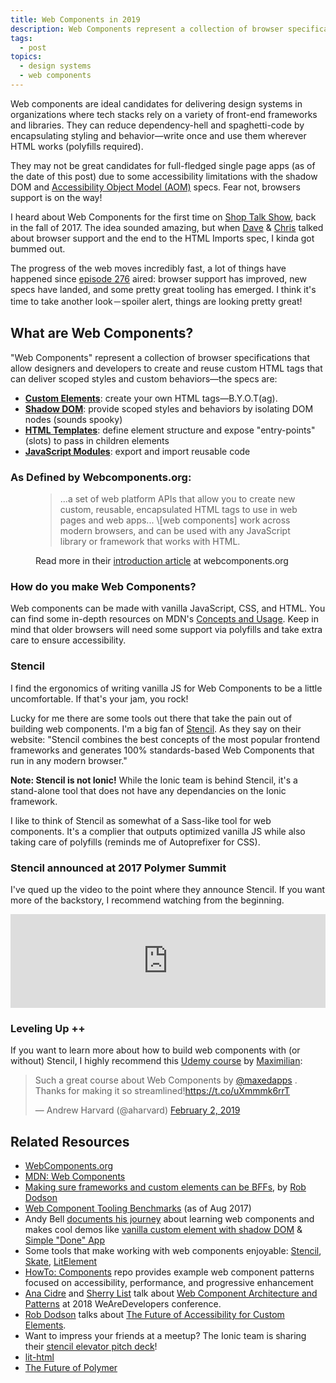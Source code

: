 ```yaml
---
title: Web Components in 2019
description: Web Components represent a collection of browser specifications that allow designers and developers to create and reuse custom HTML tags that can deliver scoped styles and custom behaviors.
tags:
  - post
topics:
  - design systems
  - web components
---
```


Web components are ideal candidates for delivering design systems in organizations where tech stacks rely on a variety of front-end frameworks and libraries. They can reduce dependency-hell and spaghetti-code by encapsulating styling and behavior—write once and use them wherever HTML works (polyfills required).

They may not be great candidates for full-fledged single page apps (as of the date of this post) due to some accessibility limitations with the shadow DOM and [Accessibility Object Model (AOM)](http://wicg.github.io/aom/explainer.html) specs. Fear not, browsers support is on the way!

I heard about Web Components for the first time on [Shop Talk Show](https://shoptalkshow.com/episodes/276-web-components/), back in the fall of 2017. The idea sounded amazing, but when [Dave](https://twitter.com/davatron5000) & [Chris](https://twitter.com/chriscoyier) talked about browser support and the end to the HTML Imports spec, I kinda got bummed out.

The progress of the web moves incredibly fast, a lot of things have happened since [episode 276](https://shoptalkshow.com/episodes/276-web-components/) aired: browser support has improved, new specs have landed, and some pretty great tooling has emerged. I think it's time to take another look－spoiler alert, things are looking pretty great!

## What are Web Components?

"Web Components" represent a collection of browser specifications that allow designers and developers to create and reuse custom HTML tags that can deliver scoped styles and custom behaviors—the specs are:

- [**Custom Elements**](https://developer.mozilla.org/en-US/docs/Web/Web_Components/Using_custom_elements): create your own HTML tags—B.Y.O.T(ag).
- [**Shadow DOM**](https://developer.mozilla.org/en-US/docs/Web/Web_Components/Using_shadow_DOM): provide scoped styles and behaviors by isolating DOM nodes (sounds spooky)
- [**HTML Templates**](https://developer.mozilla.org/en-US/docs/Web/Web_Components/Using_templates_and_slots): define element structure and expose "entry-points" (slots) to pass in children elements
- [**JavaScript Modules**](https://hacks.mozilla.org/2018/03/es-modules-a-cartoon-deep-dive/): export and import reusable code

### As Defined by Webcomponents.org:

<figure>
  <blockquote>...a set of web platform APIs that allow you to create new custom, reusable, encapsulated HTML tags to use in web pages and web apps... \[web components] work across modern browsers, and can be used with any JavaScript library or framework that works with HTML.</blockquote>
  <figcaption>Read more in their <a href="https://www.webcomponents.org/introduction" target="_blank">introduction article</a> at webcomponents.org</figcaption>
</figure>

### How do you make Web Components?

Web components can be made with vanilla JavaScript, CSS, and HTML. You can find some in-depth resources on MDN's [Concepts and Usage](https://developer.mozilla.org/en-US/docs/Web/Web_Components). Keep in mind that older browsers will need some support via polyfills and take extra care to ensure accessibility.

### Stencil

I find the ergonomics of writing vanilla JS for Web Components to be a little uncomfortable. If that's your jam, you rock!

Lucky for me there are some tools out there that take the pain out of building web components. I'm a big fan of [Stencil](https://stenciljs.com/). As they say on their website: "Stencil combines the best concepts of the most popular frontend frameworks and generates 100% standards-based Web Components that run in any modern browser."

**Note: Stencil is not Ionic!** While the Ionic team is behind Stencil, it's a stand-alone tool that does not have any dependancies on the Ionic framework.

I like to think of Stencil as somewhat of a Sass-like tool for web components. It's a complier that outputs optimized vanilla JS while also taking care of polyfills (reminds me of Autoprefixer for CSS).

### Stencil announced at 2017 Polymer Summit

I've qued up the video to the point where they announce Stencil. If you want more of the backstory, I recommend watching from the beginning.

<div class="video__wrapper">
<iframe width="100%" src="https://www.youtube.com/embed/UfD-k7aHkQE?start=566" frameborder="0" allow="accelerometer; autoplay; encrypted-media; gyroscope; picture-in-picture" allowfullscreen></iframe>
</div>

### Leveling Up ++

If you want to learn more about how to build web components with (or without) Stencil, I highly recommend this [Udemy course](https://www.udemy.com/web-components-stenciljs-build-custom-html-elements/) by [Maximilian](https://twitter.com/maxedapps):

<blockquote class="twitter-tweet" data-lang="en"><p lang="en" dir="ltr">Such a great course about Web Components by <a href="https://twitter.com/maxedapps?ref_src=twsrc%5Etfw">@maxedapps</a> . Thanks for making it so streamlined!<a href="https://t.co/uXmmmk6rrT">https://t.co/uXmmmk6rrT</a></p>&mdash; Andrew Harvard (@aharvard) <a href="https://twitter.com/aharvard/status/1091746414718271489?ref_src=twsrc%5Etfw">February 2, 2019</a></blockquote>
<script async src="https://platform.twitter.com/widgets.js" charset="utf-8"></script>

## Related Resources

- [WebComponents.org](https://www.webcomponents.org/)
- [MDN: Web Components](https://developer.mozilla.org/en-US/docs/Web/Web_Components)
- [Making sure frameworks and custom elements can be BFFs](https://custom-elements-everywhere.com/), by [Rob Dodson](https://twitter.com/rob_dodson)
- [Web Component Tooling Benchmarks](https://medium.com/@thangman22/stencil-js-vs-lit-element-vs-vanilla-vs-shadow-dom-vs-vue-js-5d2ade971183) (as of Aug 2017)
- Andy Bell [documents his journey](https://webcomponents.club/) about learning web components and makes cool demos like [vanilla custom element with shadow DOM](https://codepen.io/andybelldesign/pen/ZREjYg) & [Simple "Done" App](https://codepen.io/hankchizljaw/project/editor/a7eeabf2783faf9dfb447c8652721b2f)
- Some tools that make working with web components enjoyable: [Stencil](https://stenciljs.com/), [Skate](https://github.com/skatejs/skatejs), [LitElement](https://github.com/Polymer/lit-element)
- [HowTo: Components](https://github.com/GoogleChromeLabs/howto-components) repo provides example web component patterns focused on accessibility, performance, and progressive enhancement
- [Ana Cidre](https://twitter.com/AnaCidre_) and [Sherry List](https://twitter.com/sherrrylst) talk about [Web Component Architecture and Patterns](https://www.youtube.com/watch?v=hdSz1EKjK10&feature=youtu.be) at 2018 WeAreDevelopers conference.
- [Rob Dodson](https://twitter.com/rob_dodson) talks about [The Future of Accessibility for Custom Elements](https://robdodson.me/the-future-of-accessibility-for-custom-elements/).
- Want to impress your friends at a meetup? The Ionic team is sharing their [stencil elevator pitch deck](https://ionic-team.github.io/stencil-present/)!
- [lit-html](https://lit-html.polymer-project.org/)
- [The Future of Polymer](https://43081j.com/2018/08/future-of-polymer)
